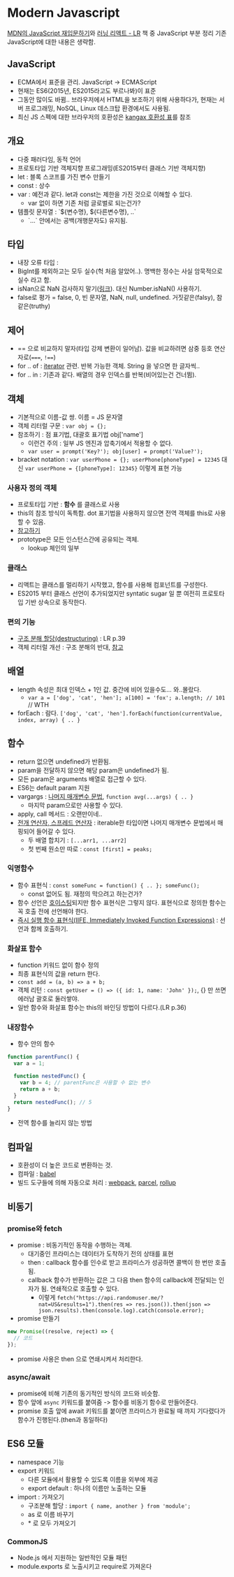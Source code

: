 # Modern Javascript

[MDN의 JavaScript 재입문하기](https://developer.mozilla.org/ko/docs/web/javascript/a_re-introduction_to_javascript)와 [러닝 리액트 - LR](http://aladin.kr/p/KP4bH) 책 중 JavaScript 부분 정리
기존 JavaScript에 대한 내용은 생략함.

## JavaScript

* ECMA에서 표준을 관리. JavaScript -> ECMAScript
* 현재는 ES6(2015년, ES2015라고도 부르나봐)이 표준
* 그동안 많이도 바뀜.. 브라우저에서 HTML을 보조하기 위해 사용하다가, 현재는 서버 프로그래밍, NoSQL, Linux 데스크탑 환경에서도 사용됨.
* 최신 JS 스펙에 대한 브라우저의 호환성은 [kangax 호환성 표](https://kangax.github.io/compat-table/)를 참조


## 개요

* 다중 패러다임, 동적 언어
* 프로토타입 기반 객체지향 프로그래밍(ES2015부터 클래스 기반 객체지향)
* let : 블록 스코프를 가진 변수 만들기
* const : 상수
* var : 예전과 같다. let과 const는 제한을 가진 것으로 이해할 수 있다.
  * var 없이 하면 기존 처럼 글로벌로 되는건가?
* 템플릿 문자열 : \`$\{변수명\}, \$\{다른변수명\}, ..\`
  * \`...\` 안에서는 공백(개행문자도) 유지됨.

## 타입

* 내장 오류 타입 : 
* BigInt를 제외하고는 모두 실수(헉 처음 알았어..). 명백한 정수는 사실 암묵적으로 실수 라고 함.
* isNan으로 NaN 검사하지 말기([링크](https://developer.mozilla.org/ko/docs/Web/JavaScript/Reference/Global_Objects/isNaN#%ED%98%BC%EB%9E%80%EC%8A%A4%EB%9F%AC%EC%9A%B4_%ED%8A%B9%EB%B3%84_%EC%BC%80%EC%9D%B4%EC%8A%A4_%ED%96%89%EB%8F%99)). 대신 Number.isNaN() 사용하기.
* false로 평가 = false, 0, 빈 문자열, NaN, null, undefined. 거짓같은(falsy), 참같은(truthy)

## 제어

* == 으로 비교하지 말자(타입 강제 변환이 일어남). 값을 비교하려면 삼중 등호 연산자로(`===`, `!==`)
* for .. of : [iterator](https://developer.mozilla.org/ko/docs/Web/JavaScript/Reference/Iteration_protocols) 관련. 반복 가능한 객체. String 을 넣으면 한 글자씩..
* for .. in : 기존과 같다. 배열의 경우 인덱스를 반복(비어있는건 건너뜀). 

## 객체

* 기본적으로 이름-값 쌍. 이름 = JS 문자열
* 객체 리터럴 구문 : `var obj = {};`
* 참조하기 : 점 표기법, 대괄호 표기법 obj['name']
  * 이런건 주의 : 일부 JS 엔진과 압축기에서 적용할 수 없다.
  * `var user = prompt('Key?'); obj[user] = prompt('Value?');`
* bracket notation : `var userPhone = {}; userPhone[phoneType] = 12345` 대신 `var userPhone = {[phoneType]: 12345}` 이렇게 표현 가능

### 사용자 정의 객체

* 프로토타입 기반 : **함수** 를 클래스로 사용
* this의 참조 방식이 독특함. dot 표기법을 사용하지 않으면 전역 객체를 this로 사용할 수 있음.
* [참고하기](https://developer.mozilla.org/ko/docs/web/javascript/a_re-introduction_to_javascript#%EC%82%AC%EC%9A%A9%EC%9E%90_%EC%A0%95%EC%9D%98_%EA%B0%9D%EC%B2%B4)
* prototype은 모든 인스턴스간에 공유되는 객체.
  * lookup 체인의 일부

### 클래스

* 리액트는 클래스를 멀리하기 시작했고, 함수를 사용해 컴포넌트를 구성한다.
* ES2015 부터 클래스 선언이 추가되었지만 syntatic sugar 일 뿐 여전히 프로토타입 기반 상속으로 동작한다.

### 편의 기능

* [구조 분해 할당(destructuring)](https://developer.mozilla.org/ko/docs/Web/JavaScript/Reference/Operators/Destructuring_assignment) : LR p.39
* 객체 리터럴 개선 : 구조 분해의 반대, [참고](https://joshua1988.github.io/es6-online-book/enhanced-object-literals.html)


## 배열

* length 속성은 최대 인덱스 + 1인 값. 중간에 비어 있을수도... 와..몰랐다.
  * `var a = ['dog', 'cat', 'hen']; a[100] = 'fox'; a.length; // 101` // WTH
* forEach : 람다. `['dog', 'cat', 'hen'].forEach(function(currentValue, index, array) { .. }`

## 함수

* return 없으면 undefined가 반환됨.
* param을 전달하지 않으면 해당 param은 undefined가 됨.
* 모든 param은 arguments 배열로 접근할 수 있다.
* ES6는 default param 지원
* vargargs : [나머지 매개변수 문법](https://developer.mozilla.org/ko/docs/Web/JavaScript/Reference/Functions/rest_parameters), `function avg(...args) { .. }`
  * 마지막 param으로만 사용할 수 있다.
* apply, call 메서드 : 오랜만이네..
* [전개 연산자, 스프레드 연산자](https://developer.mozilla.org/ko/docs/Web/JavaScript/Reference/Operators/Spread_syntax) : iterable한 타입이면 나머지 매개변수 문법에서 매핑되어 들어갈 수 있다.
  * 두 배열 합치기 : `[...arr1, ...arr2]`
  * 첫 번째 원소만 따로 : `const [first] = peaks;`

### 익명함수

* 함수 표현식 : `const someFunc = function() { .. }; someFunc();`
  * const 없어도 됨. 재정의 막으려고 하는건가?
* 함수 선언은 [호이스팅](https://developer.mozilla.org/ko/docs/Glossary/Hoisting)되지만 함수 표현식은 그렇지 않다. 표현식으로 정의한 함수는 꼭 호출 전에 선언해야 한다. 
* [즉시 실행 함수 표현식(IIFE, Immediately Invoked Function Expressions)](https://developer.mozilla.org/ko/docs/Glossary/IIFE) : 선언과 함께 호출하기.

### 화살표 함수

* function 키워드 없이 함수 정의
* 최종 표현식의 값을 return 한다.
* `const add = (a, b) => a + b;`
* 객체 리턴 : `const getUser = () => ({ id: 1, name: 'John' });`, {} 만 쓰면 에러남 괄호로 둘러쌓야.
* 일반 함수와 화살표 함수는 this의 바인딩 방법이 다르다.(LR p.36)

### 내장함수

* 함수 안의 함수
```js
function parentFunc() {
  var a = 1;

  function nestedFunc() {
    var b = 4; // parentFunc은 사용할 수 없는 변수
    return a + b;
  }
  return nestedFunc(); // 5
}
```
* 전역 함수를 늘리지 않는 방법

## 컴파일

* 호환성이 더 높은 코드로 변환하는 것.
* 컴파일 : [babel](https://babeljs.io/)
* 빌드 도구들에 의해 자동으로 처리 : [webpack](https://webpack.js.org/), [parcel](https://parceljs.org/), [rollup](https://rollupjs.org/)

## 비동기

### promise와 fetch

* promise : 비동기적인 동작을 수행하는 객체.
  * 대기중인 프라미스는 데이터가 도착하기 전의 상태를 표현
  * then : callback 함수를 인수로 받고 프라미스가 성공하면 콜백이 한 번만 호출됨.
  * callback 함수가 반환하는 값은 그 다음 then 함수의 callback에 전달되는 인자가 됨. 연쇄적으로 호출할 수 있다.
    * 이렇게 `fetch("https://api.randomuser.me/?nat=US&results=1").then(res => res.json()).then(json => json.results).then(console.log).catch(console.error);`
* promise 만들기

```js
new Promise((resolve, reject) => {
  // 코드
});
```

* promise 사용은 then 으로 연쇄시켜서 처리한다.

### async/await

* promise에 비해 기존의 동기적인 방식의 코드와 비슷함.
* 함수 앞에 `async` 키워드를 붙여줌 -> 함수를 비동기 함수로 만들어준다.
* promise 호출 앞에 await 키워드를 붙이면 프라미스가 완료될 때 까지 기다렸다가 함수가 진행된다.(then과 동일하다)


## ES6 모듈

* namespace 기능
* export 키워드
  * 다른 모듈에서 활용할 수 있도록 이름을 외부에 제공
  * export default : 하나의 이름만 노출하는 모듈
* import  : 가져오기
  * 구조분해 할당 : `import { name, another } from 'module';`
  * as 로 이름 바꾸기
  * \* 로 모두 가져오기

### CommonJS

* Node.js 에서 지원하는 일반적인 모듈 패턴
* module.exports 로 노출시키고 require로 가져온다